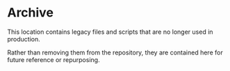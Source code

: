 # Archive

This location contains legacy files and scripts that are no longer used in production. 

Rather than removing them from the repository, they are contained here for future reference or repurposing. 

